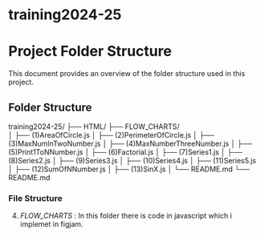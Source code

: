 # training2024-25

# Project Folder Structure

This document provides an overview of the folder structure used in this project.

## Folder Structure

training2024-25/
├── HTML/
├── FLOW_CHARTS/    
│   ├── (1)AreaOfCircle.js
│   ├── (2)PerimeterOfCircle.js
│   ├── (3)MaxNumInTwoNumber.js
│   ├── (4)MaxNumberThreeNumber.js
│   ├── (5)Print1ToNNumber.js
│   ├── (6)Factorial.js
│   ├── (7)Series1.js
│   ├── (8)Series2.js
│   ├── (9)Series3.js
│   ├── (10)Series4.js
│   ├── (11)Series5.js
│   ├── (12)SumOfNNumber.js
│   ├── (13)SinX.js
│   └── README.md
└── README.md

### File Structure
4. *FLOW_CHARTS* : In this folder there is code in javascript which i implemet in figjam.